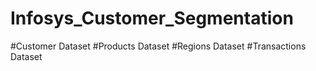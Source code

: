 # Infosys_Customer_Segmentation
#Customer Dataset
#Products Dataset
#Regions Dataset
#Transactions Dataset
